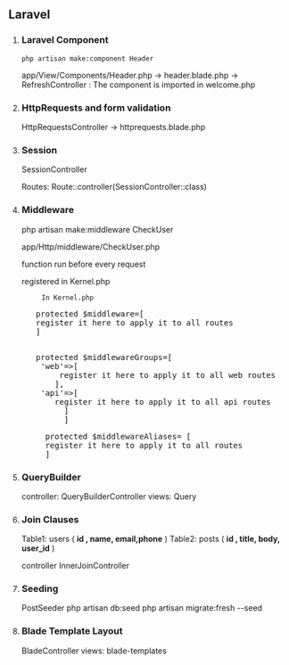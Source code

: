 ## Laravel

1.  ### Laravel Component

    <code>php artisan make:component Header</code>
     <div>
     app/View/Components/Header.php -> header.blade.php -> RefreshController : The component is imported in welcome.php
     </div>

2.  ### HttpRequests and form validation

    <p>HttpRequestsController -> httprequests.blade.php</p>

3.  ### Session

    <p>SessionController</p>
    <p>Routes: Route::controller(SessionController::class)</p>

4.  ### Middleware

    <p> php artisan make:middleware CheckUser</p>
    <p> app/Http/middleware/CheckUser.php</p>
     <p>function run before every request</p>
    <p>registered in Kernel.php</p>

             In Kernel.php

    <div>
    <pre>
       protected $middleware=[
       register it here to apply it to all routes
       ]

    </pre>
    </div>
    <div>
    <pre>
       protected $middlewareGroups=[
        'web'=>[
            register it here to apply it to all web routes
           ],
        'api'=>[
           register it here to apply it to all api routes
             ]
             ]
    </pre>
    </div>
    <div>
    <pre>
         protected $middlewareAliases= [
         register it here to apply it to all routes
         ]
    </pre>
    </div>

5.  ### QueryBuilder

    controller: QueryBuilderController
    views: Query

6.  ### Join Clauses

    Table1: users ( <b>id , name, email,phone</b> )
    Table2: posts ( <b>id , title, body, user_id</b> )

    controller InnerJoinController

7.  ### Seeding

    PostSeeder
    php artisan db:seed
    php artisan migrate:fresh --seed

8.  ### Blade Template Layout
    BladeController
    views: blade-templates

